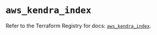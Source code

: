 # `aws_kendra_index`

Refer to the Terraform Registry for docs: [`aws_kendra_index`](https://registry.terraform.io/providers/hashicorp/aws/4.54.0/docs/resources/kendra_index).
